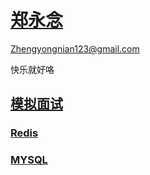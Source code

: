 



# [郑永念](https://yn-zheng.github.io/about/me.html)

Zhengyongnian123@gmail.com

快乐就好咯



## [模拟面试](https://yn-zheng.github.io/面经/模拟面试.html)


### [Redis](https://yn-zheng.github.io/JAVA/Redis.html)

### [MYSQL](https://yn-zheng.github.io/JAVA/MYSQL.html)



 